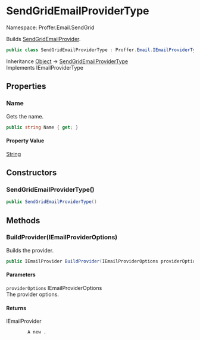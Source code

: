 # SendGridEmailProviderType

Namespace: Proffer.Email.SendGrid

Builds [SendGridEmailProvider](./proffer.email.sendgrid.sendgridemailprovider.md).

```csharp
public class SendGridEmailProviderType : Proffer.Email.IEmailProviderType
```

Inheritance [Object](https://docs.microsoft.com/en-us/dotnet/api/system.object) → [SendGridEmailProviderType](./proffer.email.sendgrid.sendgridemailprovidertype.md)<br>
Implements IEmailProviderType

## Properties

### **Name**

Gets the name.

```csharp
public string Name { get; }
```

#### Property Value

[String](https://docs.microsoft.com/en-us/dotnet/api/system.string)<br>

## Constructors

### **SendGridEmailProviderType()**



```csharp
public SendGridEmailProviderType()
```

## Methods

### **BuildProvider(IEmailProviderOptions)**

Builds the provider.

```csharp
public IEmailProvider BuildProvider(IEmailProviderOptions providerOptions)
```

#### Parameters

`providerOptions` IEmailProviderOptions<br>
The provider options.

#### Returns

IEmailProvider<br>

            A new .
